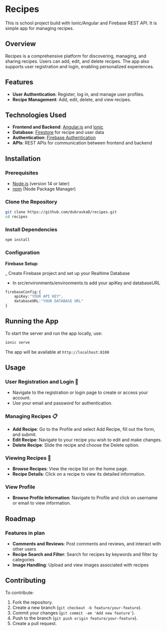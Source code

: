 # Recipes 

This is school project build with Ionic/Angular and Firebase REST API. It is simple app for managing recipes.

## Overview

Recipes is a comprehensive platform for discovering, managing, and sharing recipes. Users can add, edit, and delete recipes. The app also supports user registration and login, enabling personalized experiences.

## Features

- **User Authentication**: Register, log in, and manage user profiles.
- **Recipe Management**: Add, edit, delete, and view recipes.

## Technologies Used

- **Frontend and Backend**: [Angular.js](https://angular.dev/) and [Ionic](https://ionic.io/)
- **Database**: [Firestore](https://firebase.google.com/products/firestore) for recipe and user data
- **Authentication**: [Firebase Authentication](https://firebase.google.com/products/auth)
- **APIs**: REST APIs for communication between frontend and backend

## Installation

### Prerequisites

- [Node.js](https://nodejs.org/) (version 14 or later)
- [npm](https://www.npmjs.com/) (Node Package Manager)

### Clone the Repository

```bash
git clone https://github.com/dubravkaD/recipes.git
cd recipes
```

### Install Dependencies

```bash
npm install
```

### Configuration

**Firebase Setup**:

_ Create Firebase project and set up your Realtime Database
- In src/environments/environments.ts add your apiKey and databaseURL

```typescript
firebaseConfig:{
    apiKey:"YOUR API KEY",
    databaseURL:"YOUR DATABASE URL"
}  
```

## Running the App

To start the server and run the app locally, use:

```bash
ionic serve
```

The app will be available at `http://localhost:8100`

## Usage

### User Registration and Login 🔐

- Navigate to the registration or login page to create or access your account.
- Use your email and password for authentication.

### Managing Recipes 📋

- **Add Recipe**: Go to the Profile and select Add Recipe, fill out the form, and submit.
- **Edit Recipe**: Navigate to your recipe you wish to edit and make changes.
- **Delete Recipe**: Slide the recipe and choose the Delete option.

### Viewing Recipes 📖

- **Browse Recipes**: View the recipe list on the home page.
- **Recipe Details**: Click on a recipe to view its detailed information.

### View Profile

- **Browse Profile Information**: Navigate to Profile and click on username or email to view information.

## Roadmap

### Features in plan

- **Comments and Reviews**: Post comments and reviews, and interact with other users
- **Recipe Search and Filter**: Search for recipes by keywords and filter by categories
- **Image Handling**: Upload and view images associated with recipes

## Contributing

To contribute:

1. Fork the repository.
2. Create a new branch (`git checkout -b feature/your-feature`).
3. Commit your changes (`git commit -am 'Add new feature'`).
4. Push to the branch (`git push origin feature/your-feature`).
5. Create a pull request.

